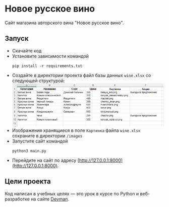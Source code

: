 # Новое русское вино

Сайт магазина авторского вина "Новое русское вино".

## Запуск

- Скачайте код
- Установите зависимости командой
  ```
  pip install -r requirements.txt
  ```
- Создайте в директории проекта файл базы данных `wine.xlsx` со следующей структурой:
  ![wine.xlsx](wine.png)
- Изображения хранящиеся в поле `Картинка` файла `wine.xlsx` сохраните в директории `/images`
- Запустите сайт командой
  ```
  python3 main.py
  ```
- Перейдите на сайт по адресу [http://127.0.0.1:8000](http://127.0.0.1:8000).

## Цели проекта

Код написан в учебных целях — это урок в курсе по Python и веб-разработке на сайте [Devman](https://dvmn.org).
